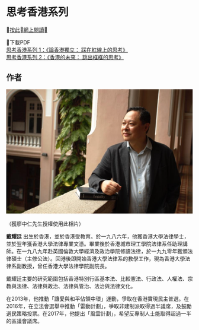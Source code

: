 # 思考香港系列
[按此網上閱讀](https://bennytai.github.io/HongKongReflections)</br>

下載PDF</br>
[思考香港系列 1：《論香港獨立： 踩在紅線上的思考》](https://github.com/bennytai/HongKongReflections/releases/download/v1.0/HongKongReflections-01-v1.0.pdf)</br>
[思考香港系列 2：《香港的未來： 跳出框框的思考》](https://github.com/bennytai/HongKongReflections/releases/download/v2.1/HongKongReflections-02-v1.1.pdf)


## **作者**

![alt-text](./images/profile_pic.jpg "戴耀廷")

（獲廖中仁先生授權使用此相片）

**戴耀廷** 出生於香港，並於香港受教育。於一九八六年，他獲香港大學法律學士，並於翌年獲香港大學法律專業文憑。畢業後於香港城市理工學院法律系任助理講師。在一九八九年赴英國倫敦大學經濟及政治學院修讀法律，於一九九零年獲頒法律碩士（主修公法）。回港後即開始香港大學法律系的教學工作，現為香港大學法律系副教授，曾任香港大學法律學院副院長。

戴耀廷主要的研究範圍包括香港特別行區基本法、比較憲法、行政法、人權法、宗教與法律、法律與政治、法律與管治、法治與法律文化。

在2013年，他推動「讓愛與和平佔領中環」運動，爭取在香港實現民主普選。在2016年，在立法會選舉中推動「雷動計劃」，爭取非建制派取得過半議席，及鼓勵選民策略投票。在2017年，他提出「風雲計劃」，希望反專制人士能取得超過一半的區議會議席。
